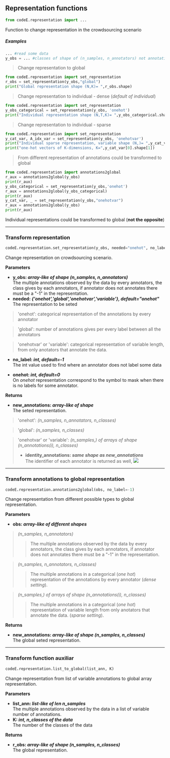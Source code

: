 ## Representation functions
```python
from codeE.representation import ...
```
Function to change representation in the crowdsourcing scenario

##### Examples
```python
... #read some data 
y_obs = ... #classes of shape of (n_samples, n_annotators) not annotation symbol =-1
```
> Change representation to global
```python
from codeE.representation import set_representation
r_obs = set_representation(y_obs,"global")
print("Global representation shape (N,K)= ",r_obs.shape)
```
> Change representation to individual - dense (*default of individual*)
```python
from codeE.representation import set_representation
y_obs_categorical = set_representation(y_obs, 'onehot') 
print("Individual representation shape (N,T,K)= ",y_obs_categorical.shape)
```
> Change representation to individual - sparse
```python
from codeE.representation import set_representation
y_cat_var, A_idx_var = set_representation(y_obs, 'onehotvar') 
print("Individual sparse representation, variable shape (N,)= ",y_cat_var.shape)
print("one-hot vectors of K-dimensions, K=",y_cat_var[0].shape[1])
```
> From different representation of annotations could be transformed to global
```python
from codeE.representation import annotations2global
r_aux = annotations2global(y_obs)
print(r_aux)
y_obs_categorical = set_representation(y_obs,'onehot') 
r_aux = annotations2global(y_obs_categorical)
print(r_aux)
y_cat_var, _ = set_representation(y_obs,"onehotvar")
r_aux = annotations2global(y_obs)
print(r_aux)
```
Individual representations could be transformed to global (**not the opposite**)

---
### Transform representation 
```python
codeE.representation.set_representation(y_obs, needed="onehot", no_label = -1, mask_s = 0)
```
Change representation on crowdsourcing scenario.

**Parameters**  
* **y_obs: *array-like of shape (n_samples, n_annotators)***  
The multiple annotations observed by the data by every annotators, the class gives by each annotators, if annotator does not annotates there must be a "-1" in the representation. 
* **needed: *{'onehot','global','onehotvar','variable'}, default="onehot"***  
The representation to be seted

> 'onehot': categorical representation of the annotations by every annotator

> 'global': number of annotations gives per every label between all the annotators  

> 'onehotvar' or 'variable': categorical representation of variable length, from only anotators that annotate the data.

* **no_label: *int, default=-1***  
The int value used to find where an annotator does not label some data

 * **onehot: *int, default=0***  
On *onehot* representation correspond to the symbol to mask when there is no labels for some annotator.


**Returns**  
* **new_annotations: *array-like of shape***  
The seted representation.

> 'onehot': *(n_samples, n_annotators, n_classes)*  

> 'global': *(n_samples, n_classes)*  

> 'onehotvar' or 'variable': *(n_samples,) of arrays of shape (n_annotations(i), n_classes)*
> * **identity_annotations: *same shape as new_annotations***  
 The identifier of each annotator is returned as well, <img src="https://render.githubusercontent.com/render/math?math=(\mathcal{L}_i, \mathcal{A}_i)">


---
### Transform annotations to global representation 
```python
codeE.representation.annotations2global(obs, no_label=-1)
```
Change representation from different possible types to global representation.

**Parameters**  
* **obs: *array-like of different shapes***
> *(n_samples, n_annotators)*  
>> The multiple annotations observed by the data by every annotators, the class gives by each annotators, if annotator does not annotates there must be a "-1" in the representation. 

> *(n_samples, n_annotators, n_classes)*  
>> The multiple annotations in a categorical (*one hot*) representation of the annotations by every annotator (*dense setting*).

> *(n_samples,) of arrays of shape (n_annotations(i), n_classes)*  
>> The multiple annotations in a categorical (*one hot*) representation of variable length from only anotators that annotate the data. (*sparse setting*).

**Returns**  
* **new_annotations: *array-like of shape (n_samples, n_classes)***  
The global seted representation.


---
### Transform function auxiliar
```python
codeE.representation.list_to_global(list_ann, K)
```

Change representation from list of variable annotations to global array representation.

**Parameters**  
* **list_ann: *list-like of len n_samples***  
The multiple annotations observed by the data in a list of variable number of annotations.
* **K: *int, n_classes of the data***  
The number of the classes of the data

**Returns**  
* **r_obs: *array-like of shape (n_samples, n_classes)***  
The global representation.
